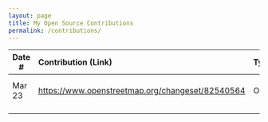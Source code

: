 ```yaml
---
layout: page
title: My Open Source Contributions
permalink: /contributions/
---
```


<!--
Type of the contribution should be "Wikipedia edit", "OpenStreet Map feature", "Documentation", "Course website", "Blog",
"Browse Add-on", etc.

The description should include a brief summary of what you did.

Replace the first row with your own contribution. 

-->





| Date #       | Contribution (Link)  | Type  | Description |
|---|:---|:---|:---|
| Mar 23   | https://www.openstreetmap.org/changeset/82540564    | OpenStreetMap    |   Marked Walgreens as closed.    |
|     |     |     |      |
|     |     |     |      |
